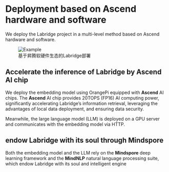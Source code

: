 # Deployment based on Ascend hardware and software

We deploy the Labridge project in a multi-level method based on Ascend hardware and software.

<figure class="figure-image">
  <img src="\assets\images\deployment\deployment.jpg" alt="Example" />
  <figcaption>基于昇腾软硬件生态的Labridge部署</figcaption>
</figure>

## Accelerate the inference of Labridge by Ascend AI chip
We deploy the embedding model using OrangePi equipped with **Ascend** AI chips. 
The **Ascend** AI chip provides 20TOPS (FP16) AI computing power, 
significantly accelerating Labridge’s information retrieval, 
leveraging the advantages of local data deployment, and ensuring data security.

Meanwhile, the large language model (LLM) is deployed on a GPU server and communicates with the embedding model via HTTP.

## endow Labridge with its soul through Mindspore 

Both the embedding model and the LLM rely on the **Mindspore** deep learning framework and the **MindNLP** natural language processing suite, 
which endow Labridge with its soul and intelligent engine

